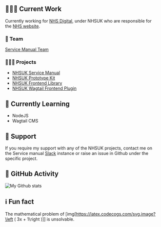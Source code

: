 ## 👨🏼‍💻 Current Work

Currently working for [NHS Digital](https://digital.nhs.uk/), under NHSUK who are responsible for the [NHS website](https://www.nhs.uk/).

### 🔭 Team

[Service Manual Team](https://service-manual.nhs.uk/service-manual-team)

### 🧑🏼‍🔧 Projects
+ [NHSUK Service Manual](https://github.com/nhsuk/nhsuk-service-manual)
+ [NHSUK Prototype Kit](https://github.com/nhsuk/nhsuk-prototype-kit)
+ [NHSUK Frontend Library](https://github.com/nhsuk/nhsuk-frontend)
+ [NHSUK Wagtail Frontend Plugin](https://github.com/nhsuk/wagtail-nhsuk-frontend)

## 🧠 Currently Learning

+ NodeJS
+ Wagtail CMS

## 💬 Support

If you require my support with any of the NHSUK projects, contact me on the Service manual [Slack](https://join.slack.com/t/nhs-service-manual/shared_invite/zt-6o80p0t0-mER8kMlWmbAaKaXf4Q1PBw) instance or raise an issue in Github under the specific project.

## 🚀 GitHub Activity

![My Github stats](https://github-readme-stats.vercel.app/api?username=DomBaker&show_icons=true&theme=radical)

## ℹ️ Fun fact

The mathematical problem of [img[https://latex.codecogs.com/svg.image?\left ( 3x + 1\right )]] is unsolvable.

<!--
**DomBaker/DomBaker** is a ✨ _special_ ✨ repository because its `README.md` (this file) appears on your GitHub profile.

Here are some ideas to get you started:

- 🔭 I’m currently working on ...
- 🌱 I’m currently learning ...
- 👯 I’m looking to collaborate on ...
- 🤔 I’m looking for help with ...
- 💬 Ask me about ...
- 📫 How to reach me: ...
- 😄 Pronouns: ...
- ⚡ Fun fact: ...
-->
